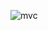 ![mvc](https://github.com/fahmi54321/KotlinDaggerAndMvc/assets/64716271/77fbbe87-9ffb-4e11-9eb1-4edd89382b37)
